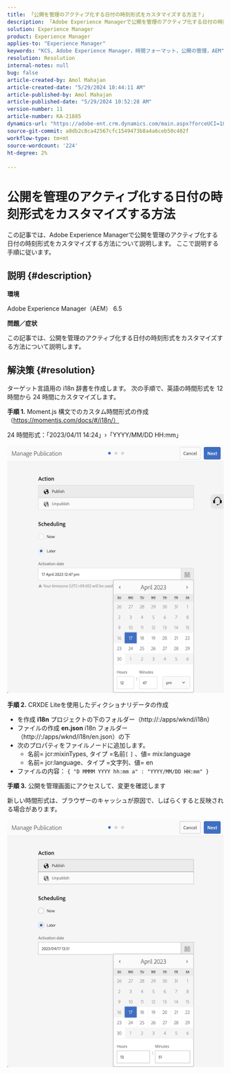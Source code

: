 ```yaml
---
title: 「公開を管理のアクティブ化する日付の時刻形式をカスタマイズする方法？」
description: 「Adobe Experience Managerで公開を管理のアクティブ化する日付の時刻形式をカスタマイズする方法を説明します。」
solution: Experience Manager
product: Experience Manager
applies-to: "Experience Manager"
keywords: "KCS, Adobe Experience Manager，時間フォーマット，公開の管理，AEM"
resolution: Resolution
internal-notes: null
bug: false
article-created-by: Amol Mahajan
article-created-date: "5/29/2024 10:44:11 AM"
article-published-by: Amol Mahajan
article-published-date: "5/29/2024 10:52:28 AM"
version-number: 11
article-number: KA-21885
dynamics-url: "https://adobe-ent.crm.dynamics.com/main.aspx?forceUCI=1&pagetype=entityrecord&etn=knowledgearticle&id=a0bd5f60-a81d-ef11-840a-002248092444"
source-git-commit: a8db2c8ca42567cfc1549473b8a4a6ceb50c402f
workflow-type: tm+mt
source-wordcount: '224'
ht-degree: 2%

---
```


# 公開を管理のアクティブ化する日付の時刻形式をカスタマイズする方法


この記事では、Adobe Experience Managerで公開を管理のアクティブ化する日付の時刻形式をカスタマイズする方法について説明します。 ここで説明する手順に従います。

## 説明 {#description}


<b>環境</b>

Adobe Experience Manager（AEM） 6.5



<b>問題／症状</b>

この記事では、公開を管理のアクティブ化する日付の時刻形式をカスタマイズする方法について説明します。


## 解決策 {#resolution}


ターゲット言語用の i18n 辞書を作成します。 次の手順で、英語の時間形式を 12 時間から 24 時間にカスタマイズします。

<b>手順 1.</b> Moment.js 構文でのカスタム時間形式の作成（https://momentjs.com/docs/#/i18n/）

24 時間形式：「2023/04/11 14:24」›「YYYY/MM/DD HH:mm」

![](assets/d14c64e9-53de-ed11-a7c7-6045bd006268.png)

<b>手順 2.</b> CRXDE Liteを使用したディクショナリデータの作成

- を作成 <b>i18n</b> プロジェクトの下のフォルダー（http://:/apps/wknd/i18n）
- ファイルの作成 <b>en.json</b> i18n フォルダー（http://:/apps/wknd/i18n/en.json）の下
- 次のプロパティをファイルノードに追加します。
   - 名前= jcr:mixinTypes, タイプ =名前`[` `]` 、値= mix:language
   - 名前= jcr:language、タイプ =文字列、値= en
- ファイルの内容： `{ "D MMMM YYYY hh:mm a" : "YYYY/MM/DD HH:mm" }`


<b>手順 3.</b> 公開を管理画面にアクセスして、変更を確認します

新しい時間形式は、ブラウザーのキャッシュが原因で、しばらくすると反映される場合があります。

![](assets/25f363ef-53de-ed11-a7c7-6045bd006268.png)
